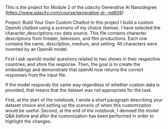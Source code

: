 This is the project for Module 2 of the udacity Generative AI Nanodegree (https://www.udacity.com/course/generative-ai--nd608)

Project: Build Your Own Custom Chatbot
In this project I build a custom OpenAI chatbot using a scenario of my choice (below). 
I have selected the character_descriptions.csv data source. This file contains character descriptions from theater, 
television, and film productions. Each row contains the name, description, medium, and setting. 
All characters were invented by an OpenAI model.

First I ask openAI model questions related to two shows in their respective countries, and store the response.
Then, the goal is to create the embeddings and demonstrate that openAI now returns the correct responses from the input file.


If the model responds the same way regardless of whether custom data is provided, that means that the dataset was not 
appropriate for the task. 

First, at the start of the notebook, I wrote a short paragraph describing your dataset choice and setting up the scenario of when this customization would be useful.
Second, at the end of the notebook, I demoed the model Q&A before and after the customization has been performed in order to highlight the changes.
